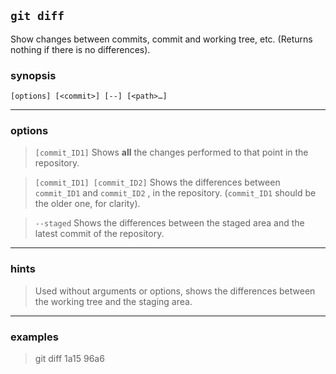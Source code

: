 `git diff`
---
Show changes between commits, commit and working tree, etc. (Returns nothing if there is no differences).

### synopsis
```vim
[options] [<commit>] [--] [<path>…​]
```
---
### options
> `[commit_ID1]` Shows **all** the changes performed to that point in the repository.

> `[commit_ID1] [commit_ID2]`  Shows the differences between `commit_ID1` and `commit_ID2` , in the repository. (`commit_ID1` should be the older one, for clarity).

> `--staged` Shows the differences between the staged area and the latest commit of the repository.
---
### hints

> Used without arguments or options, shows the differences between the working tree and the staging area.
---
### examples

> git diff 1a15 96a6	


